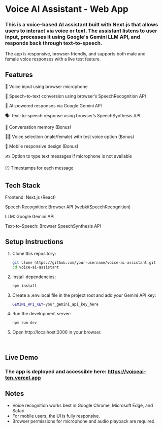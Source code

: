# Voice AI Assistant - Web App

### This is a voice-based AI assistant built with Next.js that allows users to interact via voice or text. The assistant listens to user input, processes it using Google's Gemini LLM API, and responds back through text-to-speech.

The app is responsive, browser-friendly, and supports both male and female voice responses with a live test feature.

## Features
🎤 Voice input using browser microphone

📝 Speech-to-text conversion using browser’s SpeechRecognition API

🤖 AI-powered responses via Google Gemini API

🗣️ Text-to-speech response using browser’s SpeechSynthesis API

💬 Conversation memory (Bonus)

🧑‍🔧 Voice selection (male/female) with test voice option (Bonus)

📱 Mobile responsive design (Bonus)

✍️ Option to type text messages if microphone is not available

🕒 Timestamps for each message

## Tech Stack
Frontend: Next.js (React)

Speech Recognition: Browser API (webkitSpeechRecognition)

LLM: Google Gemini API

Text-to-Speech: Browser SpeechSynthesis API

## Setup Instructions
1. Clone this repository:
   ```bash
   git clone https://github.com/your-username/voice-ai-assistant.git
   cd voice-ai-assistant
   ```
2. Install dependencies:
   ```bash
   npm install
   ```
3. Create a .env.local file in the project root and add your Gemini API key:
   ```bash
   GEMINI_API_KEY=your_gemini_api_key_here
   ```
4. Run the development server:
    ```bash
   npm run dev
   ```
5. Open http://localhost:3000 in your browser.

<br />

## Live Demo
### The app is deployed and accessible here: https://voiceai-ten.vercel.app

## Notes
- Voice recognition works best in Google Chrome, Microsoft Edge, and Safari.
- For mobile users, the UI is fully responsive.
- Browser permissions for microphone and audio playback are required.
